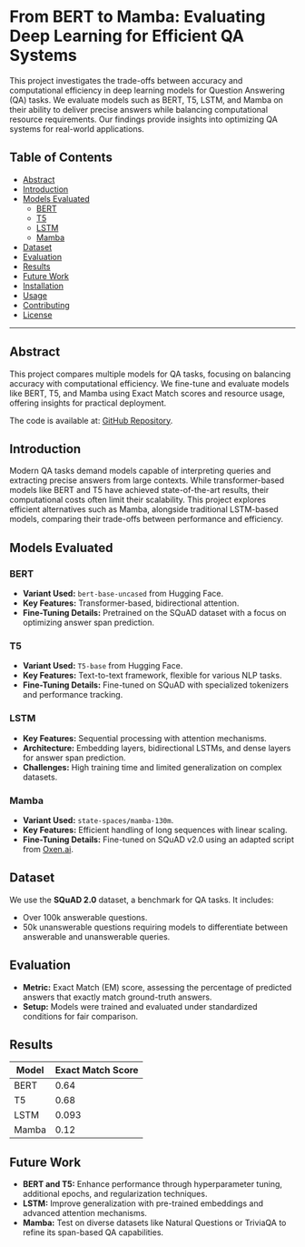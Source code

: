 # From BERT to Mamba: Evaluating Deep Learning for Efficient QA Systems

This project investigates the trade-offs between accuracy and computational efficiency in deep learning models for Question Answering (QA) tasks. We evaluate models such as BERT, T5, LSTM, and Mamba on their ability to deliver precise answers while balancing computational resource requirements. Our findings provide insights into optimizing QA systems for real-world applications.

## Table of Contents

- [Abstract](#abstract)
- [Introduction](#introduction)
- [Models Evaluated](#models-evaluated)
  - [BERT](#bert)
  - [T5](#t5)
  - [LSTM](#lstm)
  - [Mamba](#mamba)
- [Dataset](#dataset)
- [Evaluation](#evaluation)
- [Results](#results)
- [Future Work](#future-work)
- [Installation](#installation)
- [Usage](#usage)
- [Contributing](#contributing)
- [License](#license)

---

## Abstract

This project compares multiple models for QA tasks, focusing on balancing accuracy with computational efficiency. We fine-tune and evaluate models like BERT, T5, and Mamba using Exact Match scores and resource usage, offering insights for practical deployment. 

The code is available at: [GitHub Repository](https://github.com/eliguo/DS-GA-1011-Group-Project).

## Introduction

Modern QA tasks demand models capable of interpreting queries and extracting precise answers from large contexts. While transformer-based models like BERT and T5 have achieved state-of-the-art results, their computational costs often limit their scalability. This project explores efficient alternatives such as Mamba, alongside traditional LSTM-based models, comparing their trade-offs between performance and efficiency.

## Models Evaluated

### BERT
- **Variant Used:** `bert-base-uncased` from Hugging Face.
- **Key Features:** Transformer-based, bidirectional attention.
- **Fine-Tuning Details:** Pretrained on the SQuAD dataset with a focus on optimizing answer span prediction.

### T5
- **Variant Used:** `T5-base` from Hugging Face.
- **Key Features:** Text-to-text framework, flexible for various NLP tasks.
- **Fine-Tuning Details:** Fine-tuned on SQuAD with specialized tokenizers and performance tracking.

### LSTM
- **Key Features:** Sequential processing with attention mechanisms.
- **Architecture:** Embedding layers, bidirectional LSTMs, and dense layers for answer span prediction.
- **Challenges:** High training time and limited generalization on complex datasets.

### Mamba
- **Variant Used:** `state-spaces/mamba-130m`.
- **Key Features:** Efficient handling of long sequences with linear scaling.
- **Fine-Tuning Details:** Fine-tuned on SQuAD v2.0 using an adapted script from [Oxen.ai](https://github.com/Oxen-AI/mamba-dive).

## Dataset

We use the **SQuAD 2.0** dataset, a benchmark for QA tasks. It includes:
- Over 100k answerable questions.
- 50k unanswerable questions requiring models to differentiate between answerable and unanswerable queries.

## Evaluation

- **Metric:** Exact Match (EM) score, assessing the percentage of predicted answers that exactly match ground-truth answers.
- **Setup:** Models were trained and evaluated under standardized conditions for fair comparison.

## Results

| Model   | Exact Match Score |
|---------|-------------------|
| BERT    | 0.64             |
| T5      | 0.68             |
| LSTM    | 0.093            |
| Mamba   | 0.12             |

## Future Work

- **BERT and T5:** Enhance performance through hyperparameter tuning, additional epochs, and regularization techniques.
- **LSTM:** Improve generalization with pre-trained embeddings and advanced attention mechanisms.
- **Mamba:** Test on diverse datasets like Natural Questions or TriviaQA to refine its span-based QA capabilities.
